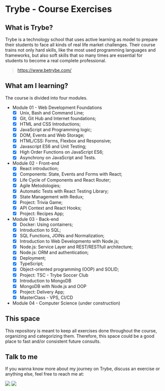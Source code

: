 # Trybe - Course Exercises

## What is Trybe?

Trybe is a technology school that uses active learning as model to prepare their students to face all kinds of real life market challenges. Their course trains not only hard skills, like the most used programming languages and frameworks, but also soft skills that so many times are essential for students to become a real complete professional.

> https://www.betrybe.com/

## What am I learning?

The course is divided into four modules.

* Module 01 - Web Development Foundations
	- [x] Unix, Bash and Command Line;
	- [x] Git, Git Hub and Internet foundations;
	- [x] HTML and CSS Introductions;
	- [x] JavaScript and Programming logic;
	- [x] DOM, Events and Web Storage;
	- [x] HTML/CSS: Forms, Flexbox and Responsive;
	- [x] Javascript ES6 and Unit Testing;
	- [x] High Order Functions on JavaScript ES6;
	- [x] Asynchrony on JavaScript and Tests.

* Module 02 - Front-end
	- [x] React introduction;
	- [x] Components: State, Events and Forms with React;
	- [x] Life Cycle of Components and React Router;
	- [x] Agile Metodologies;
	- [x] Automatic Tests with React Testing Library;
	- [x] State Management with Redux;
	- [x] Project: Trivia Game;
	- [x] API Context and React Hooks;
	- [x] Project: Recipes App; 
	
* Module 03 - Back-end
	- [x] Docker: Using containers;
	- [x] Introduction to SQL;
	- [x] SQL Functions, JOINs and Normalization;
	- [x] Introduction to Web Developmento with Node.js;
	- [x] Node.js: Service Layer and REST/RESTfull architecture;
	- [x] Node.js: ORM and authentication;
	- [x] Deployment;
	- [x] TypeScript;
	- [x] Object-oriented programming (OOP) and SOLID;
	- [x] Project: TSC - Trybe Soccer Club
	- [x] Introduction to MongoDB
	- [x] MongoDB with Node.js and OOP
	- [x] Project: Delivery App;
	- [x] MasterClass - VPS, CI/CD 

* Module 04 - Computer Science (under construction)

## This space

This repository is meant to keep all exercises done throughout the course, organizing and categorizing them. Therefore, this space could be a good place to fast and/or consistent future consults.

## Talk to me

If you wanna know more about my journey on Trybe, discuss an exercise or anything else, feel free to reach me at:

[<img src="https://img.shields.io/badge/-LinkedIn-blue?style=flat-square&logo=Linkedin&logoColor=white" />](https://www.linkedin.com/in/leonardobmendonca/) [<img src="https://img.shields.io/badge/Gmail-red?style=flat-square&logo=Gmail&logoColor=white" />](mailto:leo.bmendonca@gmail.com)
